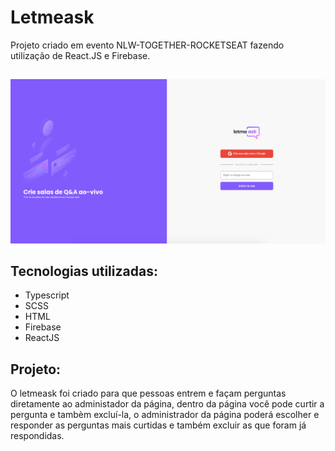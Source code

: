 # Letmeask
Projeto criado em evento NLW-TOGETHER-ROCKETSEAT fazendo utilização de React.JS e Firebase.

##
![Alt text](https://github.com/carlinxoldz/nlw-together-letmeask/blob/main/src/assets/images/pageLetmeAsk.png "Optional Title")

## Tecnologias utilizadas:

- Typescript
- SCSS
- HTML 
- Firebase 
- ReactJS 

## Projeto:

O letmeask foi criado para que pessoas entrem e façam perguntas diretamente ao administador da página, dentro da página você pode curtir a pergunta e tambèm excluí-la,
o administrador da página poderá escolher e responder as perguntas mais curtidas e também excluir as que foram já respondidas.
